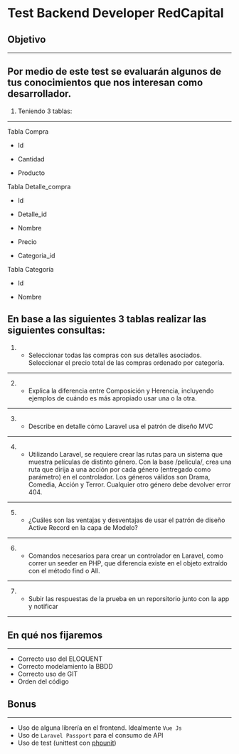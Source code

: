 # Test Backend Developer RedCapital

## Objetivo
---

Por medio de este test se evaluarán algunos de tus conocimientos que nos interesan como desarrollador.
---


1) Teniendo 3 tablas:

---
Tabla Compra

- Id

- Cantidad
- Producto

Tabla Detalle_compra

- Id

- Detalle_id

- Nombre

- Precio

- Categoria_id

Tabla Categoría

- Id

- Nombre

En base a las siguientes 3 tablas realizar las siguientes consultas:
---

1) - Seleccionar todas las compras con sus detalles asociados.
Seleccionar el precio total de las compras ordenado por categoría.
---
2) - Explica la diferencia entre Composición y Herencia, incluyendo ejemplos de cuándo es más
apropiado usar una o la otra.
---
3) - Describe en detalle cómo Laravel usa el patrón de diseño MVC
---

4) - Utilizando Laravel, se requiere crear las rutas para un sistema que muestra películas de distinto
género. Con la base /pelicula/, crea una ruta que dirija a una acción por cada género (entregado como
parámetro) en el controlador. Los géneros válidos son Drama, Comedia, Acción y Terror. Cualquier
otro género debe devolver error 404.

---

5) - ¿Cuáles son las ventajas y desventajas de usar el patrón de diseño Active Record en la capa de
Modelo?
---

6) - Comandos necesarios para crear un controlador en Laravel, como correr un seeder en PHP, que
diferencia existe en el objeto extraído con el método find o All.
---


7) - Subir las respuestas de la prueba en un reporsitorio  junto con la app y notificar  				
--- 



## En qué nos fijaremos 
---
* Correcto uso del ELOQUENT
* Correcto modelamiento la BBDD
* Correcto uso de GIT
* Orden del código

## Bonus
---
* Uso de alguna librería en el frontend. Idealmente `Vue Js`
* Uso de `Laravel Passport` para el consumo de API
* Uso de test (unittest con [phpunit](https://phpunit.de/documentation.html))
